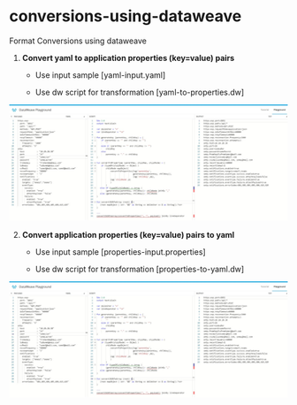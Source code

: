 # conversions-using-dataweave
Format Conversions using dataweave

1.  **Convert yaml to application properties (key=value) pairs**

      * Use input sample [yaml-input.yaml]

      * Use dw script for transformation [yaml-to-properties.dw]

![Yaml to properties](yaml-to-properties-snap.jpg)


  

2.  **Convert application properties (key=value) pairs to yaml**

      * Use input sample [properties-input.properties]

      * Use dw script for transformation [properties-to-yaml.dw]

![Yaml to properties](yaml-to-properties-snap.jpg)
